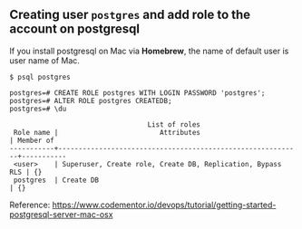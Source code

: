 ## Creating user `postgres` and add role to the account on postgresql

If you install postgresql on Mac via **Homebrew**, the name of default user is user name of Mac.

```
$ psql postgres

postgres=# CREATE ROLE postgres WITH LOGIN PASSWORD 'postgres';
postgres=# ALTER ROLE postgres CREATEDB;
postgres=# \du

                                  List of roles
 Role name |                         Attributes                         | Member of
-----------+------------------------------------------------------------+-----------
 <user>    | Superuser, Create role, Create DB, Replication, Bypass RLS | {}
 postgres  | Create DB                                                  | {}
```

Reference: https://www.codementor.io/devops/tutorial/getting-started-postgresql-server-mac-osx
